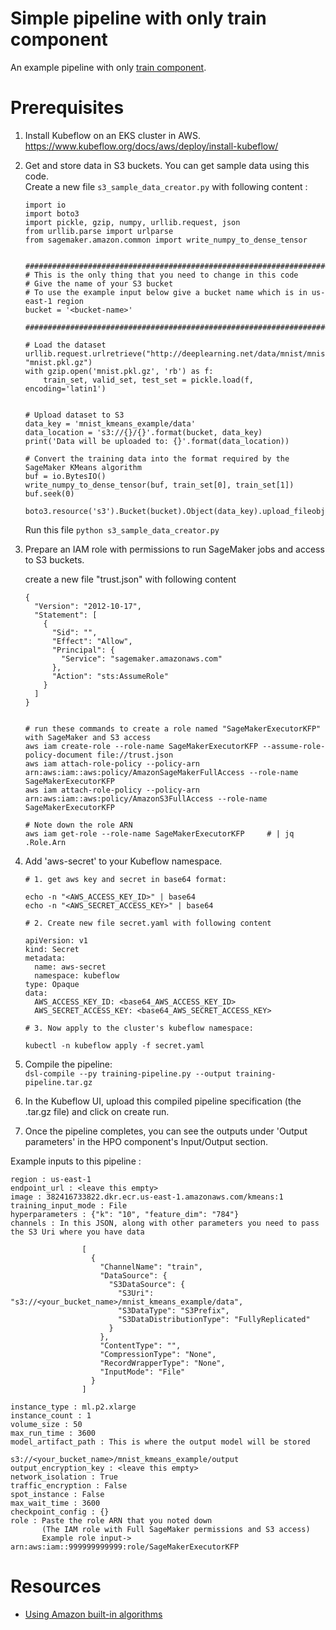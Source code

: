 # Simple pipeline with only train component

An example pipeline with only [train component](https://github.com/kubeflow/pipelines/tree/master/components/aws/sagemaker/train).

# Prerequisites 
1. Install Kubeflow on an EKS cluster in AWS. https://www.kubeflow.org/docs/aws/deploy/install-kubeflow/
2. Get and store data in S3 buckets. You can get sample data using this code.  
   Create a new file `s3_sample_data_creator.py` with following content :
   ```buildoutcfg
   import io
   import boto3
   import pickle, gzip, numpy, urllib.request, json
   from urllib.parse import urlparse
   from sagemaker.amazon.common import write_numpy_to_dense_tensor

   
   ###########################################################################################
   # This is the only thing that you need to change in this code 
   # Give the name of your S3 bucket 
   # To use the example input below give a bucket name which is in us-east-1 region 
   bucket = '<bucket-name>' 

   ###########################################################################################
      
   # Load the dataset
   urllib.request.urlretrieve("http://deeplearning.net/data/mnist/mnist.pkl.gz", "mnist.pkl.gz")
   with gzip.open('mnist.pkl.gz', 'rb') as f:
       train_set, valid_set, test_set = pickle.load(f, encoding='latin1')


   # Upload dataset to S3   
   data_key = 'mnist_kmeans_example/data'
   data_location = 's3://{}/{}'.format(bucket, data_key)
   print('Data will be uploaded to: {}'.format(data_location))

   # Convert the training data into the format required by the SageMaker KMeans algorithm
   buf = io.BytesIO()
   write_numpy_to_dense_tensor(buf, train_set[0], train_set[1])
   buf.seek(0)

   boto3.resource('s3').Bucket(bucket).Object(data_key).upload_fileobj(buf)
   ```
   Run this file `python s3_sample_data_creator.py`
3. Prepare an IAM role with permissions to run SageMaker jobs and access to S3 buckets.   
   
   create a new file "trust.json" with following content
   ```buildoutcfg 
   {
     "Version": "2012-10-17",
     "Statement": [
       {
         "Sid": "",
         "Effect": "Allow",
         "Principal": {
           "Service": "sagemaker.amazonaws.com"
         },
         "Action": "sts:AssumeRole"
       }
     ]
   }
   ```
   ```buildoutcfg

   # run these commands to create a role named "SageMakerExecutorKFP" with SageMaker and S3 access
   aws iam create-role --role-name SageMakerExecutorKFP --assume-role-policy-document file://trust.json
   aws iam attach-role-policy --policy-arn arn:aws:iam::aws:policy/AmazonSageMakerFullAccess --role-name SageMakerExecutorKFP
   aws iam attach-role-policy --policy-arn arn:aws:iam::aws:policy/AmazonS3FullAccess --role-name SageMakerExecutorKFP
   
   # Note down the role ARN
   aws iam get-role --role-name SageMakerExecutorKFP     # | jq .Role.Arn
   ```
4. Add 'aws-secret' to your Kubeflow namespace.
   ```
   # 1. get aws key and secret in base64 format: 

   echo -n "<AWS_ACCESS_KEY_ID>" | base64
   echo -n "<AWS_SECRET_ACCESS_KEY>" | base64

   # 2. Create new file secret.yaml with following content
   
   apiVersion: v1
   kind: Secret
   metadata:
     name: aws-secret
     namespace: kubeflow
   type: Opaque
   data:
     AWS_ACCESS_KEY_ID: <base64_AWS_ACCESS_KEY_ID>
     AWS_SECRET_ACCESS_KEY: <base64_AWS_SECRET_ACCESS_KEY>
     
   # 3. Now apply to the cluster's kubeflow namespace:
 
   kubectl -n kubeflow apply -f secret.yaml 
   ```
5. Compile the pipeline:  
   `dsl-compile --py training-pipeline.py --output training-pipeline.tar.gz`
6. In the Kubeflow UI, upload this compiled pipeline specification (the .tar.gz file) and click on create run.
7. Once the pipeline completes, you can see the outputs under 'Output parameters' in the HPO component's Input/Output section.

Example inputs to this pipeline :
```buildoutcfg
region : us-east-1
endpoint_url : <leave this empty>
image : 382416733822.dkr.ecr.us-east-1.amazonaws.com/kmeans:1
training_input_mode : File
hyperparameters : {"k": "10", "feature_dim": "784"}
channels : In this JSON, along with other parameters you need to pass the S3 Uri where you have data

                [
                  {
                    "ChannelName": "train",
                    "DataSource": {
                      "S3DataSource": {
                        "S3Uri": "s3://<your_bucket_name>/mnist_kmeans_example/data",
                        "S3DataType": "S3Prefix",
                        "S3DataDistributionType": "FullyReplicated"
                      }
                    },
                    "ContentType": "",
                    "CompressionType": "None",
                    "RecordWrapperType": "None",
                    "InputMode": "File"
                  }
                ]

instance_type : ml.p2.xlarge
instance_count : 1
volume_size : 50
max_run_time : 3600
model_artifact_path : This is where the output model will be stored 
                      s3://<your_bucket_name>/mnist_kmeans_example/output
output_encryption_key : <leave this empty>
network_isolation : True
traffic_encryption : False
spot_instance : False
max_wait_time : 3600
checkpoint_config : {}
role : Paste the role ARN that you noted down  
       (The IAM role with Full SageMaker permissions and S3 access)
       Example role input->  arn:aws:iam::999999999999:role/SageMakerExecutorKFP
```


# Resources
* [Using Amazon built-in algorithms](https://docs.aws.amazon.com/sagemaker/latest/dg/sagemaker-algo-docker-registry-paths.html)